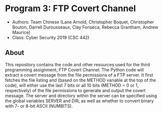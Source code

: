 # Program 3: FTP Covert Channel
* Authors: Team Chinese (Lane Arnold, Christopher Boquet, Christopher Bouton, Darrell Durousseaux, Clay Fonseca, Rebecca Grantham, Andrew Maurice)
* Class: Cyber Security 2019 (CSC 442)
## About
This repository contains the code and other resources used for the third programming assignment, FTP Covert Channel. The Python code will extract a covert message from the file permissions of a FTP server. It first fetches the file listing and (based on the METHOD variable at the top of the code), will either use the last 7 bits or all 10 bits (METHOD = 0 or 1, respectively) of the file permissions to generate and output the covert message. The server and directory within the server can be specified using the global variables SERVER and DIR, as well as whether to convert binary with 7- or 8-bit ASCII (NUMBITS).

